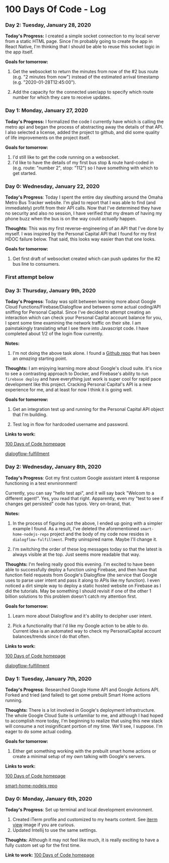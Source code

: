 # 100 Days Of Code - Log

### Day 2: Tuesday, January 28, 2020

**Today's Progress:** I created a simple socket connection to
my local server from a static HTML page. Since I'm probably 
going to create the app in React Native, I'm thinking that
I should be able to reuse this socket logic in the app itself.

**Goals for tomorrow:**
1. Get the websocket to return the minutes from now of the #2
bus route (e.g. "2 minutes from now") instead of the estimated
arrival timestamp (e.g. "2020-01-28T12:45:00").

2. Add the capacity for the connected user/app to specify which
route number for which they care to receive updates.

### Day 1: Monday, January 27, 2020

**Today's Progress:** I formalized the code I currently have 
which is calling the metro api and began the process of abstracting
away the details of that API. I also selected a license, added the
project to github, and did some quality of life improvements 
on the project itself.

**Goals for tomorrow:**
1. I'd still like to get the code running on a websocket.
2. I'd like to have the details of my first bus stop & route
hard-coded in (e.g. route: "number 2", stop: "112") so I have
something with which to get started.

### Day 0: Wednesday, January 22, 2020
**Today's Progress**: Today I spent the entire day sleuthing around
the Omaha Metro Bus Tracker website. I'm glad to report that I was
able to find (and immediately) profit from their API calls. Now
that I've determined they have no security and also no session,
I have verified that my dream of having my phone buzz when the bus
is on the way could _actually_ happen.


**Thoughts:** This was my first reverse-engineering of an API that
I've done by myself. I was inspired by the Personal Capital 
API that I found for my first HDOC failure below. That said,
this looks way easier than that one looks.

**Goals for tomorrow:**
1. Get first draft of websocket created which can push updates
for the #2 bus line to consumers.

### First attempt below

### Day 3: Thursday, January 9th, 2020
**Today's Progress**: Today was split between learning more about 
Google Cloud Functions/Firebase/Dialogflow and between some actual
coding/API sniffing for Personal Capital. Since I've decided to 
attempt creating an interaction which can check your Personal Capital
account balance for you, I spent some time examining the network 
traffic on their site. I am painstakingly translating what I see there
into Javascript code. I have completed about 1/2 of the login flow 
currently.

**Notes:** 
1. I'm not doing the above task alone. I found a 
[Github repo](https://github.com/haochi/personalcapital) that has
been an _amazing_ starting point. 

**Thoughts:** I am enjoying learning more about Google's cloud suite.
It's nice to see a contrasting approach to Docker, and Firebase's 
ability to run `firebase deploy` and have everything just work is
super cool for rapid pace development like this project. Cracking 
Personal Capital's API is a new experience for me, and at least for 
now I think it is going well.

**Goals for tomorrow:**
1. Get an integration test up and running for the Personal Capital 
API object that I'm building.

2. Test log in flow for hardcoded username and password.

**Links to work:** 

[100 Days of Code homepage](https://github.com/ewhite/100-days-of-code)

[dialogflow-fulfillment](https://github.com/ewhite/dialogflow-fulfillment)

### Day 2: Wednesday, January 8th, 2020
**Today's Progress**: Got my first custom Google assistant intent &
response functioning in a test envnironment! 

Currently, you can say "hello test api", and it will say back 
"Welcom to a different agent!". Yes, you read that right. Apparently, 
even my "test to see if changes get persisted" code has typos. 
Very on-brand, that.

**Notes:** 
1. In the process of figuring out the above, I ended up going with a 
simpler example I found. As a result, I've deleted the aforementioned
`smart-home-nodejs-repo` project and the body of my code now resides in 
`dialogflow-fulfillment`. Pretty uninspired name. Maybe I'll change it.

2. I'm switching the order of these log messages today so that the 
latest is always visible at the top. Just seems more readable that way.

**Thoughts:** I'm feeling really good this evening. I'm excited to have
been able to successfully deploy a function using Firebase, and then have
that function field requests from Google's Dialogflow (the service that 
Google uses to parse user intent and pass it along to APIs like my
function). I even noticed a dirt simple way to deploy a static hosted 
website on Firebase as I did the tutorials. May be something I should 
revisit if one of the other 1 billion solutions to this problem doesn't
catch my attention first.

**Goals for tomorrow:**
1. Learn more about Dialogflow and it's ability to decipher user intent.

2. Pick a functionality that I'd like my Google action to be able to do.
Current idea is an automated way to check my PersonalCapital account
balances/trends since I do that often.

**Links to work:** 

[100 Days of Code homepage](https://github.com/ewhite/100-days-of-code)

[dialogflow-fulfillment](https://github.com/ewhite/dialogflow-fulfillment)


### Day 1: Tuesday, January 7th, 2020
**Today's Progress**: Researched Google Home API and Google Actions API. 
Forked and tried (and failed) to get some prebuilt Smart Home actions 
running.

**Thoughts:** There is a lot involved in Google's deployment 
infrastructure. The whole Google Cloud Suite is unfamiliar to me, and 
although I had hoped to accomplish more today, I'm beginning to realize
that using this new stack will consume a not insignificant portion of
my time. We'll see, I suppose. I'm eager to do some actual coding.

**Goals for tomorrow:**
1. Either get something working with the prebuilt smart home actions or
create a minimal setup of my own talking with Google's servers.

**Links to work:** 

[100 Days of Code homepage](https://github.com/ewhite/100-days-of-code)

[smart-home-nodejs repo](https://github.com/ewhite/smart-home-nodejs)

### Day 0: Monday, January 6th, 2020

**Today's Progress**: Set up terminal and local development environment.
1. Created iTerm profile and customized to my hearts content. See 
[iterm view](./log-resources/iterm-setup.png) image if you are curious.
2. Updated Intellij to use the same settings.

**Thoughts:** Although it may not feel like much, it is really exciting to 
have a fully custom set up for the first time.

**Link to work:** [100 Days of Code homepage](https://github.com/ewhite/100-days-of-code)
